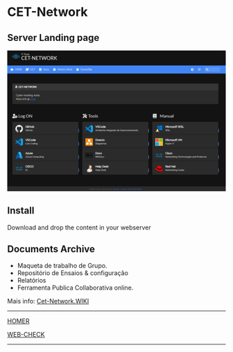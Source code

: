 # CET-Network

## Server Landing page

![Cet-Network](assets/image/README/Cet-Network.png)

## Install

Download and drop the content in your webserver

## Documents Archive

* Maqueta de trabalho de Grupo.
* Repositório de Ensaios & configuração
* Relatórios
* Ferramenta Publica Collaborativa online.

Mais info: [Cet-Network.WIKI](https://github.com/PGodinho/cet-network/wiki)

---

[HOMER](https://github.com/bastienwirtz/homer)

[WEB-CHECK](https://github.com/lissy93/web-check)

---

